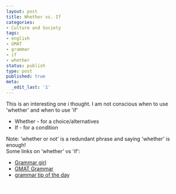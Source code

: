 ```yaml
---
layout: post
title: Whether vs. If
categories:
- Culture and Society
tags:
- english
- GMAT
- grammar
- if
- whether
status: publish
type: post
published: true
meta:
  _edit_last: '1'
---
```

This is an interesting one i thought. I am not conscious when to use 'whether' and when to use 'if'
<ul>
	<li>Whether - for a choice/alternatives</li>
	<li>If - for a condition</li>
</ul>
<div>Note: 'whether or not' is a redundant phrase and saying 'whether' is enough!</div>
<div>Some links on 'whether' vs 'if':</div>
<div>
<ul>
	<li><a href="http://grammar.quickanddirtytips.com/if-versus-whether.aspx">Grammar girl</a></li>
	<li><a href="http://gmat-grammar.blogspot.com/2006/07/whether-vs-if.html">GMAT Grammar</a></li>
	<li><a href="http://gtotd.blogspot.com/2007/09/whether-versus-if.html">grammar tip of the day</a></li>
</ul>
<div><span style="color: #ffffff;">gmat</span></div>
</div>
